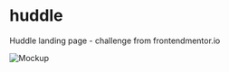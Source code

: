 # huddle
Huddle landing page - challenge from frontendmentor.io

![Mockup](https://i.ibb.co/8YPq1cw/mockup-min.png)
